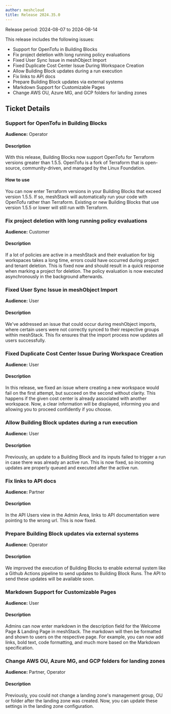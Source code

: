 ```yaml
---
author: meshcloud
title: Release 2024.35.0
---
```


Release period: 2024-08-07 to 2024-08-14

This release includes the following issues:
* Support for OpenTofu in Building Blocks
* Fix project deletion with long running policy evaluations
* Fixed User Sync Issue in meshObject Import
* Fixed Duplicate Cost Center Issue During Workspace Creation
* Allow Building Block updates during a run execution
* Fix links to API docs
* Prepare Building Block updates via external systems
* Markdown Support for Customizable Pages
* Change AWS OU, Azure MG, and GCP folders for landing zones
<!--truncate-->

## Ticket Details
### Support for OpenTofu in Building Blocks
**Audience:** Operator


#### Description
With this release, Building Blocks now support OpenTofu for Terraform versions greater than 1.5.5.
OpenTofu is a fork of Terraform that is open-source, community-driven, and managed by the Linux Foundation.

#### How to use
You can now enter Terraform versions in your Building Blocks that exceed version 1.5.5. If so, meshStack
will automatically run your code with OpenTofu rather than Terraform. Existing or new Building Blocks that
use version 1.5.5 or lower will still run with Terraform.

### Fix project deletion with long running policy evaluations
**Audience:** Customer


#### Description
If a lot of policies are active in a meshStack and their evaluation for big workspaces takes
a long time, errors could have occurred during project and tenant deletion. This is fixed now
and should result in a quick response when marking a project for deletion. The policy evaluation
is now executed asynchronously in the background afterwards.

### Fixed User Sync Issue in meshObject Import
**Audience:** User


#### Description
We've addressed an issue that could occur during meshObject imports, where certain users were not correctly synced to their 
respective groups within meshStack. This fix ensures that the import process now updates all users successfully.

### Fixed Duplicate Cost Center Issue During Workspace Creation
**Audience:** User


#### Description
In this release, we fixed an issue where creating a new workspace would fail on the first attempt, but succeed on the 
second without clarity. This happens if the given cost center is already associated with another workspace. Now, a clear 
information will be displayed, informing you and allowing you to proceed confidently if you choose.

### Allow Building Block updates during a run execution
**Audience:** User


#### Description
Previously, an update to a Building Block and its inputs failed to trigger a run in case
there was already an active run. This is now fixed, so incoming updates are properly queued and executed 
after the active run.

### Fix links to API docs
**Audience:** Partner


#### Description
In the API Users view in the Admin Area, links to API documentation were pointing to the wrong url.
This is now fixed.

### Prepare Building Block updates via external systems
**Audience:** Operator


#### Description
We improved the execution of Building Blocks to enable external system like a Github Actions pipeline to send 
updates to Building Block Runs. The API to send these updates will be available soon.

### Markdown Support for Customizable Pages
**Audience:** User


#### Description
Admins can now enter markdown in the description field for the Welcome Page & Landing Page in meshStack. The
markdown will then be formatted and shown to users on the respective page. For example, you can now add links, bold text,
code formatting, and much more based on the Markdown specification.

### Change AWS OU, Azure MG, and GCP folders for landing zones
**Audience:** Partner, Operator


#### Description
Previously, you could not change a landing zone's management group, OU or folder after the landing zone was created. Now, you can update these settings in the landing zone configuration.

